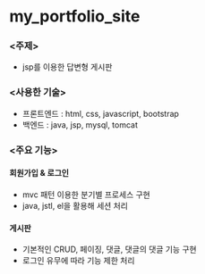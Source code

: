 # my_portfolio_site

### <주제>
- jsp를 이용한 답변형 게시판
    
### <사용한 기술>

- 프론트엔드 : html, css, javascript, bootstrap  
- 백엔드 : java, jsp, mysql, tomcat


  
### <주요 기능>

#### 회원가입 & 로그인  
  - mvc 패턴 이용한 분기별 프로세스 구현  
  - java, jstl, el을 활용해 세션 처리
  
#### 게시판
  - 기본적인 CRUD, 페이징, 댓글, 댓글의 댓글 기능 구현  
  - 로그인 유무에 따라 기능 제한 처리



